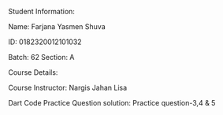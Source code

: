 Student Information:

Name: Farjana Yasmen Shuva

ID: 0182320012101032

Batch: 62 
Section: A

Course Details: 

Course Instructor: Nargis Jahan Lisa 

Dart Code Practice Question solution:
Practice question-3,4 & 5

